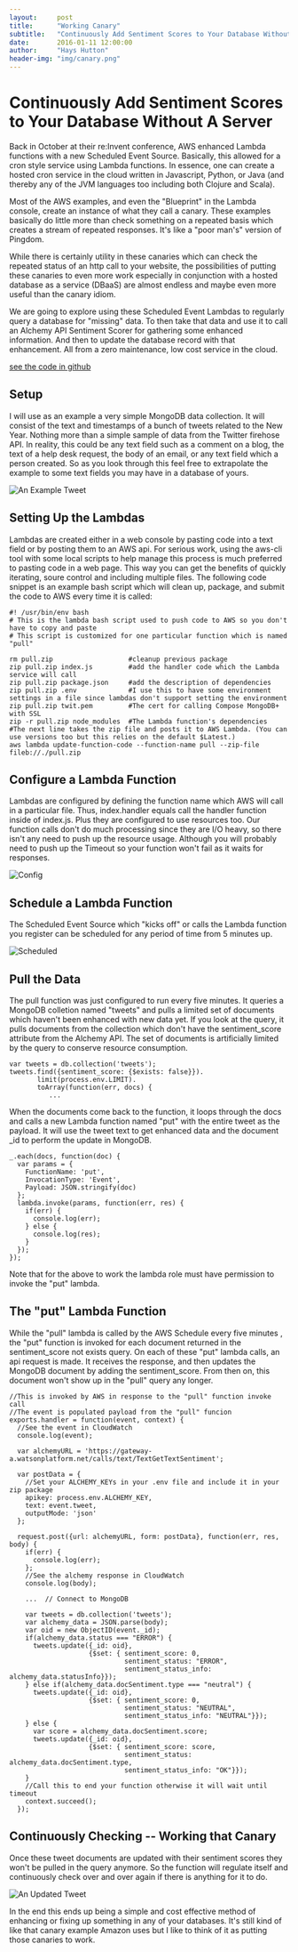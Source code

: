 ```yaml
---
layout:     post
title:      "Working Canary"
subtitle:   "Continuously Add Sentiment Scores to Your Database Without A Server"
date:       2016-01-11 12:00:00
author:     "Hays Hutton"
header-img: "img/canary.png"
---
```


Continuously Add Sentiment Scores to Your Database Without A Server
===================================================================

Back in October at their re:Invent conference,
AWS enhanced Lambda functions with
a new Scheduled Event Source. Basically, this allowed for 
a cron style service using Lambda functions. In essence,
one can create a hosted cron service in the cloud written in 
Javascript, Python, or Java (and thereby any of the JVM languages
too including both Clojure and Scala).

Most of the AWS examples, and even the "Blueprint" in the Lambda console, 
create an instance of what they call a canary. These examples basically
do little more than check something on a repeated basis which creates
a stream of repeated responses. It's like a "poor man's" version of Pingdom.

While there is certainly utility in these canaries which can check the 
repeated status of an http call to your website, the possibilities of
putting these canaries to even more work especially in conjunction with
a hosted database as a service (DBaaS) are almost endless and maybe even
more useful than the canary idiom.

We are going to explore using these Scheduled Event Lambdas to regularly
query a database for "missing" data. To then take that data and use it to call
an Alchemy API Sentiment Scorer for gathering some enhanced information. And then to update
the database record with that enhancement. All from a zero maintenance, low cost
service in the cloud.

[see the code in github](https://github.com/hays-hutton/lambdas)

Setup
-----

I will use as an example a very simple MongoDB data collection. It will consist
of the text and timestamps of a bunch of tweets related to the New Year. Nothing
more than a simple sample of data from the Twitter firehose API. In reality, this
could be any text field such as a comment on a blog, the text of a help desk request, 
the body of an email, or any text field which a person created. So as you look through
this feel free to extrapolate the example to some text fields you may have in a database 
of yours.

![An Example Tweet](/img/tweet.png?raw=true "An Example Tweet")

Setting Up the Lambdas
----------------------

Lambdas are created either in a web console by pasting code into a text field or by posting
them to an AWS api. For serious work, using the aws-cli tool with some local scripts
to help manage this process is much preferred to pasting code in a web page. This way 
you can get the benefits of quickly iterating, soure control and including multiple files.
The following code snippet is an example bash script which will clean up, package, and submit
the code to AWS every time it is called:


    #! /usr/bin/env bash
    # This is the lambda bash script used to push code to AWS so you don't have to copy and paste
    # This script is customized for one particular function which is named "pull"
     
    rm pull.zip                   #cleanup previous package
    zip pull.zip index.js         #add the handler code which the Lambda service will call
    zip pull.zip package.json     #add the description of dependencies
    zip pull.zip .env             #I use this to have some environment settings in a file since lambdas don't support setting the environment
    zip pull.zip twit.pem         #The cert for calling Compose MongoDB+ with SSL
    zip -r pull.zip node_modules  #The Lambda function's dependencies
    #The next line takes the zip file and posts it to AWS Lambda. (You can use versions too but this relies on the default $Latest.)
    aws lambda update-function-code --function-name pull --zip-file fileb://./pull.zip

Configure a Lambda Function
---------------------------

Lambdas are configured by defining the function name which AWS will call in a particular
file. Thus, index.handler equals call the handler function inside of index.js. Plus they are
configured to use resources too. Our function calls don't do much processing
since they are I/O heavy, so there isn't any need to push up the resource usage. Although
you will probably need to push up the Timeout so your function won't fail as it waits for responses.

![Config](/img/Config.png?raw=true "Config Your Lambda Function")

Schedule a Lambda Function
--------------------------

The Scheduled Event Source which "kicks off" or calls the Lambda function you register
can be scheduled for any period of time from 5 minutes up.

![Scheduled](/img/AddEventSourcePull.png?raw=true "Set Schedule")

Pull the Data
-------------

The pull function was just configured to run every five minutes. It queries a MongoDB colletion
named "tweets" and pulls a limited set of documents which haven't been enhanced with new data yet.
If you look at the query, it pulls documents from the collection which don't have the
sentiment_score attribute from the Alchemy API. The set of documents is artificially limited by the query to
conserve resource consumption.

    var tweets = db.collection('tweets');
    tweets.find({sentiment_score: {$exists: false}}).
           limit(process.env.LIMIT).
           toArray(function(err, docs) {
              ...
    
When the documents come back to the function, it loops through
the docs and calls a new Lambda function named "put" with the entire tweet as the
payload. It will use the tweet text to get enhanced data and the document _id to perform
the update in MongoDB.

    _.each(docs, function(doc) {
      var params = {
        FunctionName: 'put',
        InvocationType: 'Event',
        Payload: JSON.stringify(doc)
      };
      lambda.invoke(params, function(err, res) {
        if(err) {
          console.log(err);
        } else {
          console.log(res);
        }
      });
    });

Note that for the above to work the lambda role must have permission to invoke
the "put" lambda.

The "put" Lambda Function
-------------------------

While the "pull" lambda is called by the AWS Schedule every five minutes , the "put" function
is invoked for each document returned in the sentiment_score not exists query. On each of these "put" lambda calls,  an api request is made. 
It receives the response, and then updates the MongoDB document by adding
the sentiment_score. From then on, this document won't show up in the "pull" query
any longer.

    //This is invoked by AWS in response to the "pull" function invoke call
    //The event is populated payload from the "pull" funcion
    exports.handler = function(event, context) {
      //See the event in CloudWatch
      console.log(event);

      var alchemyURL = 'https://gateway-a.watsonplatform.net/calls/text/TextGetTextSentiment'; 

      var postData = {
        //Set your ALCHEMY_KEYs in your .env file and include it in your zip package
        apikey: process.env.ALCHEMY_KEY,
        text: event.tweet,
        outputMode: 'json'
      };

      request.post({url: alchemyURL, form: postData}, function(err, res, body) {
        if(err) {
          console.log(err);
        };
        //See the alchemy response in CloudWatch
        console.log(body);

        ...  // Connect to MongoDB 
        
        var tweets = db.collection('tweets');
        var alchemy_data = JSON.parse(body);
        var oid = new ObjectID(event._id);
        if(alchemy_data.status === "ERROR") {
          tweets.update({_id: oid},
                        {$set: { sentiment_score: 0,
                                 sentiment_status: "ERROR",
                                 sentiment_status_info: alchemy_data.statusInfo}});
        } else if(alchemy_data.docSentiment.type === "neutral") {
          tweets.update({_id: oid},
                        {$set: { sentiment_score: 0,
                                 sentiment_status: "NEUTRAL",
                                 sentiment_status_info: "NEUTRAL"}});
        } else {
          var score = alchemy_data.docSentiment.score;
          tweets.update({_id: oid},
                        {$set: { sentiment_score: score,
                                 sentiment_status: alchemy_data.docSentiment.type,
                                 sentiment_status_info: "OK"}});
        }
        //Call this to end your function otherwise it will wait until timeout
        context.succeed();
      });

Continuously Checking -- Working that Canary
--------------------------------------------

Once these tweet documents are updated with their sentiment scores they won't be
pulled in the query anymore. So the function will regulate itself and continuously
check over and over again if there is anything for it to do.

![An Updated Tweet](/img/UpdatedTweet.png?raw=true "An Updated Tweet")

In the end this ends up being a simple and cost effective method of enhancing or
fixing up something in any of your databases. It's still kind of like that canary
example Amazon uses but I like to think of it as putting those canaries to
work.

